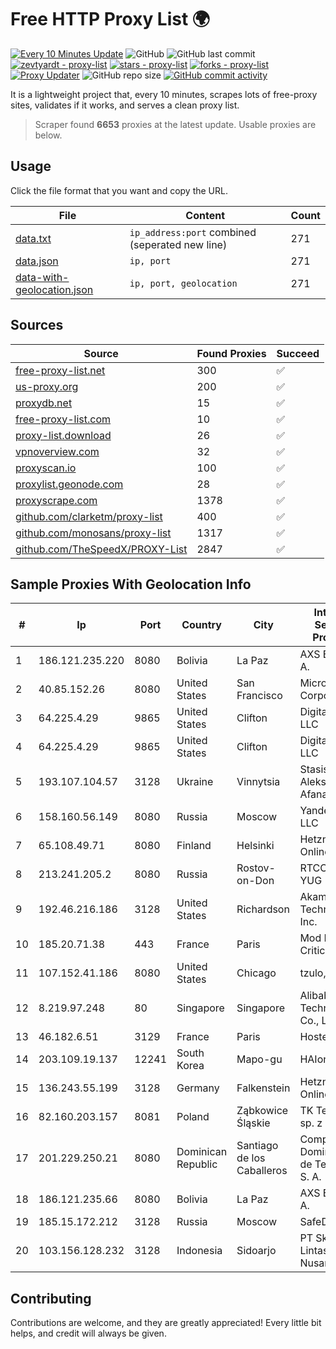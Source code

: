 
# Free HTTP Proxy List 🌍

[![Every 10 Minutes Update](https://github.com/mertguvencli/http-proxy-list/actions/workflows/main.yml/badge.svg?branch=main)](https://github.com/mertguvencli/http-proxy-list/actions/workflows/main.yml)
![GitHub](https://img.shields.io/github/license/mertguvencli/http-proxy-list)
![GitHub last commit](https://img.shields.io/github/last-commit/mertguvencli/http-proxy-list)
[![zevtyardt - proxy-list](https://img.shields.io/static/v1?label=zevtyardt&message=proxy-list&color=blue&logo=github)](https://github.com/zevtyardt/proxy-list "Go to GitHub repo")
[![stars - proxy-list](https://img.shields.io/github/stars/zevtyardt/proxy-list?style=social)](https://github.com/zevtyardt/proxy-list)
[![forks - proxy-list](https://img.shields.io/github/forks/zevtyardt/proxy-list?style=social)](https://github.com/zevtyardt/proxy-list)
[![Proxy Updater](https://github.com/zevtyardt/proxy-list/workflows/Proxy%20Updater/badge.svg)](https://github.com/zevtyardt/proxy-list/actions?query=workflow:"Proxy+Updater")
![GitHub repo size](https://img.shields.io/github/repo-size/zevtyardt/proxy-list)
[![GitHub commit activity](https://img.shields.io/github/commit-activity/m/zevtyardt/proxy-list?logo=commits)](https://github.com/zevtyardt/proxy-list/commits/main)

It is a lightweight project that, every 10 minutes, scrapes lots of free-proxy sites, validates if it works, and serves a clean proxy list.

> Scraper found **6653** proxies at the latest update. Usable proxies are below.

## Usage

Click the file format that you want and copy the URL.

|File|Content|Count|
|----|-------|-----|
|[data.txt](https://raw.githubusercontent.com/mertguvencli/http-proxy-list/main/proxy-list/data.txt)|`ip_address:port` combined (seperated new line)|271|
|[data.json](https://raw.githubusercontent.com/mertguvencli/http-proxy-list/main/proxy-list/data.json)|`ip, port`|271|
|[data-with-geolocation.json](https://raw.githubusercontent.com/mertguvencli/http-proxy-list/main/proxy-list/data-with-geolocation.json)|`ip, port, geolocation`|271|

## Sources

|Source|Found Proxies|Succeed|
|------|-------------|-------|
|[free-proxy-list.net](https://free-proxy-list.net)|300|✅|
|[us-proxy.org](https://www.us-proxy.org)|200|✅|
|[proxydb.net](http://proxydb.net)|15|✅|
|[free-proxy-list.com](https://free-proxy-list.com/?page=&port=&type%5B%5D=http&type%5B%5D=https&up_time=0&search=Search)|10|✅|
|[proxy-list.download](https://www.proxy-list.download/HTTP)|26|✅|
|[vpnoverview.com](https://vpnoverview.com/privacy/anonymous-browsing/free-proxy-servers)|32|✅|
|[proxyscan.io](https://www.proxyscan.io)|100|✅|
|[proxylist.geonode.com](https://proxylist.geonode.com/api/proxy-list?limit=300&page=1&sort_by=lastChecked&sort_type=desc&protocols=http,https)|28|✅|
|[proxyscrape.com](https://api.proxyscrape.com/v2/?request=displayproxies&protocol=http&timeout=10000&country=all&ssl=all&anonymity=all)|1378|✅|
|[github.com/clarketm/proxy-list](https://raw.githubusercontent.com/clarketm/proxy-list/master/proxy-list-raw.txt)|400|✅|
|[github.com/monosans/proxy-list](https://raw.githubusercontent.com/monosans/proxy-list/main/proxies/http.txt)|1317|✅|
|[github.com/TheSpeedX/PROXY-List](https://raw.githubusercontent.com/TheSpeedX/PROXY-List/master/http.txt)|2847|✅|


## Sample Proxies With Geolocation Info

|#|Ip|Port|Country|City|Internet Service Provider|
|-|--|----|-------|----|-------------------------|
|1|186.121.235.220|8080|Bolivia|La Paz|AXS Bolivia S. A.|
|2|40.85.152.26|8080|United States|San Francisco|Microsoft Corporation|
|3|64.225.4.29|9865|United States|Clifton|DigitalOcean, LLC|
|4|64.225.4.29|9865|United States|Clifton|DigitalOcean, LLC|
|5|193.107.104.57|3128|Ukraine|Vinnytsia|Stasishen Aleksandr Afanasiyovich|
|6|158.160.56.149|8080|Russia|Moscow|Yandex.Cloud LLC|
|7|65.108.49.71|8080|Finland|Helsinki|Hetzner Online GmbH|
|8|213.241.205.2|8080|Russia|Rostov-on-Don|RTCOMM-YUG|
|9|192.46.216.186|3128|United States|Richardson|Akamai Technologies, Inc.|
|10|185.20.71.38|443|France|Paris|Mod Mission Critical LLC|
|11|107.152.41.186|8080|United States|Chicago|tzulo, inc.|
|12|8.219.97.248|80|Singapore|Singapore|Alibaba (US) Technology Co., Ltd.|
|13|46.182.6.51|3129|France|Paris|Hosteur SAS|
|14|203.109.19.137|12241|South Korea|Mapo-gu|HAIonNet|
|15|136.243.55.199|3128|Germany|Falkenstein|Hetzner Online GmbH|
|16|82.160.203.157|8081|Poland|Ząbkowice Śląskie|TK Telekom sp. z o.o|
|17|201.229.250.21|8080|Dominican Republic|Santiago de los Caballeros|Compañía Dominicana de Teléfonos S. A.|
|18|186.121.235.66|8080|Bolivia|La Paz|AXS Bolivia S. A.|
|19|185.15.172.212|3128|Russia|Moscow|SafeData LLC|
|20|103.156.128.232|3128|Indonesia|Sidoarjo|PT Skynet Lintas Nusantara|



## Contributing

Contributions are welcome, and they are greatly appreciated! Every
little bit helps, and credit will always be given.

